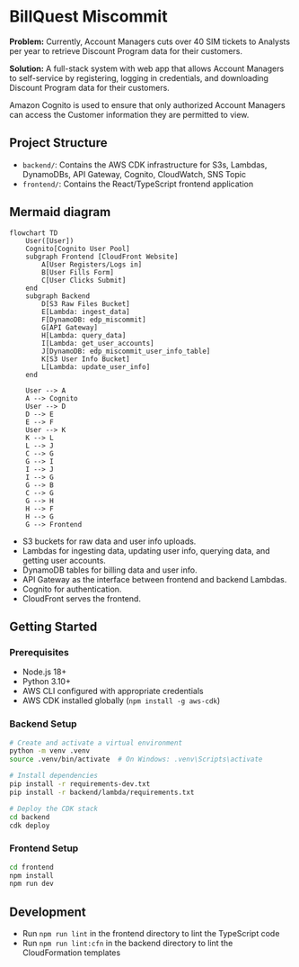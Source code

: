 # BillQuest Miscommit
**Problem:**
Currently, Account Managers cuts over 40 SIM tickets to Analysts per year to retrieve Discount 
Program data for their customers.

**Solution:**
A full-stack system with web app that allows Account Managers to self-service by registering,
logging in credentials, and downloading Discount Program data for their customers.

Amazon Cognito is used to ensure that only authorized Account Managers can access the Customer information they are permitted to view.

## Project Structure

- `backend/`: Contains the AWS CDK infrastructure for S3s, Lambdas, DynamoDBs, API Gateway, Cognito, CloudWatch, SNS Topic
- `frontend/`: Contains the React/TypeScript frontend application

## Mermaid diagram

```mermaid
flowchart TD
    User([User])
    Cognito[Cognito User Pool]
    subgraph Frontend [CloudFront Website]
        A[User Registers/Logs in]
        B[User Fills Form]
        C[User Clicks Submit]
    end
    subgraph Backend
        D[S3 Raw Files Bucket]
        E[Lambda: ingest_data]
        F[DynamoDB: edp_miscommit]
        G[API Gateway]
        H[Lambda: query_data]
        I[Lambda: get_user_accounts]
        J[DynamoDB: edp_miscommit_user_info_table]
        K[S3 User Info Bucket]
        L[Lambda: update_user_info]
    end

    User --> A
    A --> Cognito
    User --> D
    D --> E
    E --> F
    User --> K
    K --> L
    L --> J
    C --> G
    G --> I
    I --> J
    I --> G
    G --> B
    C --> G
    G --> H
    H --> F
    H --> G
    G --> Frontend
```

- S3 buckets for raw data and user info uploads.
- Lambdas for ingesting data, updating user info, querying data, and getting user accounts.
- DynamoDB tables for billing data and user info.
- API Gateway as the interface between frontend and backend Lambdas.
- Cognito for authentication.
- CloudFront serves the frontend.

## Getting Started

### Prerequisites

- Node.js 18+
- Python 3.10+
- AWS CLI configured with appropriate credentials
- AWS CDK installed globally (`npm install -g aws-cdk`)

### Backend Setup

```bash
# Create and activate a virtual environment
python -m venv .venv
source .venv/bin/activate  # On Windows: .venv\Scripts\activate

# Install dependencies
pip install -r requirements-dev.txt
pip install -r backend/lambda/requirements.txt

# Deploy the CDK stack
cd backend
cdk deploy
```

### Frontend Setup

```bash
cd frontend
npm install
npm run dev
```

## Development

- Run `npm run lint` in the frontend directory to lint the TypeScript code
- Run `npm run lint:cfn` in the backend directory to lint the CloudFormation templates